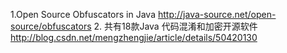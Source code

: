 1.Open Source Obfuscators in Java
http://java-source.net/open-source/obfuscators
2. 共有18款Java 代码混淆和加密开源软件
http://blog.csdn.net/mengzhengjie/article/details/50420130
